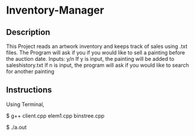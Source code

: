 # Inventory-Manager

## Description
This Project reads an artwork inventory and keeps track of sales using .txt files.
The Program will ask if you if you would like to sell a painting before the auction date.
Inputs: y/n
If y is input, the painting will be added to saleshistory.txt
If n is input, the program will ask if you would like to search for another painting

## Instructions
Using Terminal,

 $ g++ client.cpp elem1.cpp binstree.cpp
 
 $ ./a.out


